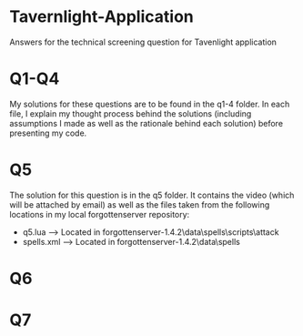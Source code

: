 # Tavernlight-Application
Answers for the technical screening question for Tavenlight application

# Q1-Q4
My solutions for these questions are to be found in the q1-4 folder. In each file, I explain my thought process behind the solutions (including assumptions I made as well as the rationale behind each solution) before presenting my code.

# Q5
The solution for this question is in the q5 folder. It contains the video (which will be attached by email) as well as the files taken from the following locations in my local forgottenserver repository:
- q5.lua --> Located in forgottenserver-1.4.2\data\spells\scripts\attack
- spells.xml --> Located in forgottenserver-1.4.2\data\spells

# Q6

# Q7
